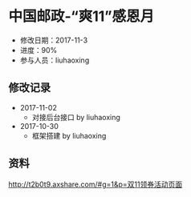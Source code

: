 # 中国邮政-“爽11”感恩月
- 修改日期：2017-11-3
- 进度：90%  
- 参与人员：liuhaoxing

## 修改记录
- 2017-11-02
    * 对接后台接口 by liuhaoxing
- 2017-10-30
    * 框架搭建 by liuhaoxing

## 资料
http://t2b0t9.axshare.com/#g=1&p=双11领券活动页面

